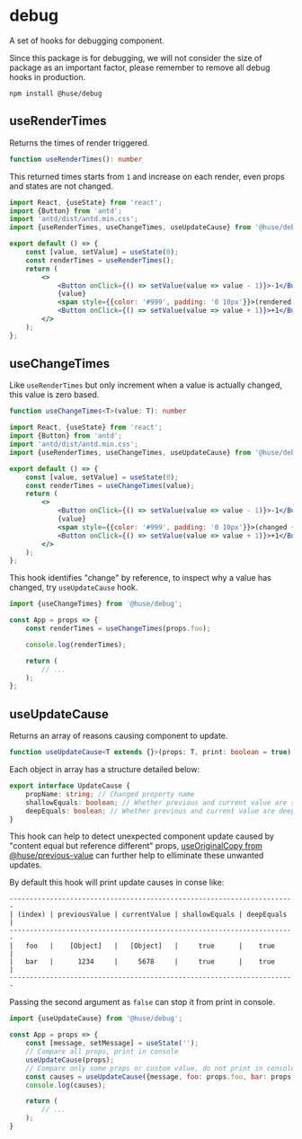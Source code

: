 # debug

A set of hooks for debugging component.

Since this package is for debugging, we will not consider the size of package as an important factor, please remember to remove all debug hooks in production.

```shell
npm install @huse/debug
```

## useRenderTimes

Returns the times of render triggered.

```typescript
function useRenderTimes(): number
```

This returned times starts from `1` and increase on each render, even props and states are not changed.

```jsx
import React, {useState} from 'react';
import {Button} from 'antd';
import 'antd/dist/antd.min.css';
import {useRenderTimes, useChangeTimes, useUpdateCause} from '@huse/debug';

export default () => {
    const [value, setValue] = useState(0);
    const renderTimes = useRenderTimes();
    return (
        <>
            <Button onClick={() => setValue(value => value - 1)}>-1</Button>
            {value}
            <span style={{color: '#999', padding: '0 10px'}}>(rendered {renderTimes} times)</span>
            <Button onClick={() => setValue(value => value + 1)}>+1</Button>
        </>
    );
};
```

## useChangeTimes

Like `useRenderTimes` but only increment when a value is actually changed, this value is zero based.

```typescript
function useChangeTimes<T>(value: T): number
```

```jsx
import React, {useState} from 'react';
import {Button} from 'antd';
import 'antd/dist/antd.min.css';
import {useRenderTimes, useChangeTimes, useUpdateCause} from '@huse/debug';

export default () => {
    const [value, setValue] = useState(0);
    const renderTimes = useChangeTimes(value);
    return (
        <>
            <Button onClick={() => setValue(value => value - 1)}>-1</Button>
            {value}
            <span style={{color: '#999', padding: '0 10px'}}>(changed {renderTimes} times)</span>
            <Button onClick={() => setValue(value => value + 1)}>+1</Button>
        </>
    );
};
```

This hook identifies "change" by reference, to inspect why a value has changed, try `useUpdateCause` hook.

```javascript
import {useChangeTimes} from '@huse/debug';

const App = props => {
    const renderTimes = useChangeTimes(props.foo);

    console.log(renderTimes);

    return (
        // ...
    );
};
```

## useUpdateCause

Returns an array of reasons causing component to update.

```typescript
function useUpdateCause<T extends {}>(props: T, print: boolean = true): UpdateCause[]
```

Each object in array has a structure detailed below:

```typescript
export interface UpdateCause {
    propName: string; // Changed property name
    shallowEquals: boolean; // Whether previous and current value are shallow equal
    deepEquals: boolean; // Whether previous and current value are deep equal
}
```

This hook can help to detect unexpected component update caused by "content equal but reference different" props, [useOriginalCopy from @huse/previous-value](https://github.com/ecomfe/react-hooks/tree/master/packages/previous-value#useoriginalcopy) can further help to elliminate these unwanted updates.

By default this hook will print update causes in conse like:

```text
-----------------------------------------------------------------------
| (index) | previousValue | currentValue | shallowEquals | deepEquals |
-----------------------------------------------------------------------
|   foo   |    [Object]   |   [Object]   |     true      |    true    |
|   bar   |      1234     |     5678     |     true      |    true    |
-----------------------------------------------------------------------
```

Passing the second argument as `false` can stop it from print in console.

```javascript
import {useUpdateCause} from '@huse/debug';

const App = props => {
    const [message, setMessage] = useState('');
    // Compare all props, print in console
    useUpdateCause(props);
    // Compare only some props or custom value, do not print in console
    const causes = useUpdateCause({message, foo: props.foo, bar: props.bar});
    console.log(causes);

    return (
        // ...
    );
}
```
